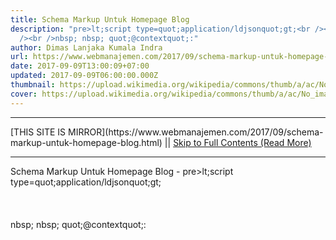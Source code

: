 ```yaml
---
title: Schema Markup Untuk Homepage Blog
description: "pre>lt;script type=quot;application/ldjsonquot;gt;<br /><br /><br
  /><br />nbsp; nbsp; quot;@contextquot;:"
author: Dimas Lanjaka Kumala Indra
url: https://www.webmanajemen.com/2017/09/schema-markup-untuk-homepage-blog.html
date: 2017-09-09T13:00:09+07:00
updated: 2017-09-09T06:00:00.000Z
thumbnail: https://upload.wikimedia.org/wikipedia/commons/thumb/a/ac/No_image_available.svg/2048px-No_image_available.svg.png
cover: https://upload.wikimedia.org/wikipedia/commons/thumb/a/ac/No_image_available.svg/2048px-No_image_available.svg.png
---
```


<hr/> [THIS SITE IS MIRROR](https://www.webmanajemen.com/2017/09/schema-markup-untuk-homepage-blog.html) || <a href="https://www.webmanajemen.com/2017/09/schema-markup-untuk-homepage-blog.html" rel="follow" class="button" id="read-more">Skip to Full Contents (Read More)</a> <hr/> Schema Markup Untuk Homepage Blog - pre>lt;script type=quot;application/ldjsonquot;gt;<br /><br /><br /><br />nbsp; nbsp; quot;@contextquot;: <script type="application/ld+json">
{
    "@context": "http://schema.org",
    "@type": "Corporation",
    "name": "Web Development Indonesia",
    "url": "https://web-manajemen.blogspot.com",
    "sa <hr/> [THIS SITE IS MIRROR](https://www.webmanajemen.com/2017/09/schema-markup-untuk-homepage-blog.html) || <a href="https://www.webmanajemen.com/2017/09/schema-markup-untuk-homepage-blog.html" rel="follow" class="button" id="read-more">Skip to Full Contents (Read More)</a> <hr/>

<script>
    if (location.host.includes('dimaslanjaka12')) {
      location.replace('https://www.webmanajemen.com/2017/09/schema-markup-untuk-homepage-blog.html');
    }
  </script>